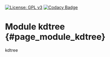 [![License: GPL v3](https://img.shields.io/badge/License-GPL%20v3-blue.svg)](http://www.gnu.org/licenses/gpl-3.0) [![Codacy Badge](https://api.codacy.com/project/badge/Grade/aadc4a20347f4d43b619bfb3a92ceb0f)](https://www.codacy.com/gh/milk-org/kdtree?utm_source=github.com&amp;utm_medium=referral&amp;utm_content=milk-org/kdtree&amp;utm_campaign=Badge_Grade)

# Module kdtree {#page_module_kdtree}

kdtree
